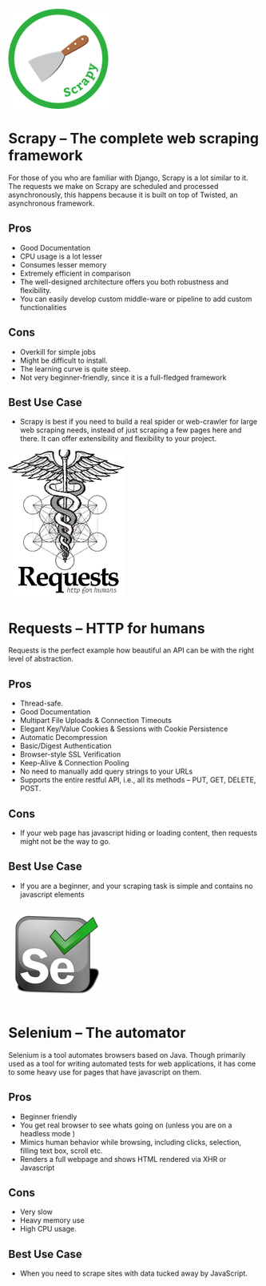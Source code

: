 

![ScrapyLogo](logos/scrapy-logo.png)
# Scrapy – The complete web scraping framework

For those of you who are familiar with Django, Scrapy is a lot similar to it.<br>
The requests we make on Scrapy are scheduled and processed asynchronously, this happens because it is built on top of Twisted, an asynchronous framework.<br>


## Pros
* Good Documentation
* CPU usage is a lot lesser
* Consumes lesser memory
* Extremely efficient in comparison
* The well-designed architecture offers you both robustness and flexibility.
* You can easily develop custom middle-ware or pipeline to add custom functionalities

## Cons
* Overkill for simple jobs
* Might be difficult to install.
* The learning curve is quite steep.
* Not very beginner-friendly, since it is a full-fledged framework

## Best Use Case
* Scrapy is best if you need to build a real spider or web-crawler for large web scraping needs, instead of just scraping a few pages here and there. It can offer extensibility and flexibility to your project. 

![RequestsLogo](logos/requests-logo.png)
# Requests – HTTP for humans

Requests is the perfect example how beautiful an API can be with the right level of abstraction.

## Pros
* Thread-safe.
* Good Documentation
* Multipart File Uploads & Connection Timeouts
* Elegant Key/Value Cookies & Sessions with Cookie Persistence
* Automatic Decompression
* Basic/Digest Authentication
* Browser-style SSL Verification
* Keep-Alive & Connection Pooling
* No need to manually add query strings to your URLs
* Supports the entire restful API, i.e., all its methods – PUT, GET, DELETE, POST.

## Cons
* If your web page has javascript hiding or loading content, then requests might not be the way to go.

## Best Use Case
* If you are a beginner, and your scraping task is simple and contains no javascript elements

![SeleniumLogo](logos/selenium-logo.png)
# Selenium – The automator
Selenium is a tool automates browsers based on Java. Though primarily used as a tool for writing automated tests for web applications, it has come to some heavy use for pages that have javascript on them.

## Pros
* Beginner friendly
* You get real browser to see whats going on (unless you are on a headless mode )
* Mimics human behavior while browsing, including clicks, selection, filling text box, scroll etc.
* Renders a full webpage and shows HTML rendered via XHR or Javascript

## Cons
* Very slow
* Heavy memory use
* High CPU usage.

## Best Use Case
* When you need to scrape sites with data tucked away by JavaScript.
